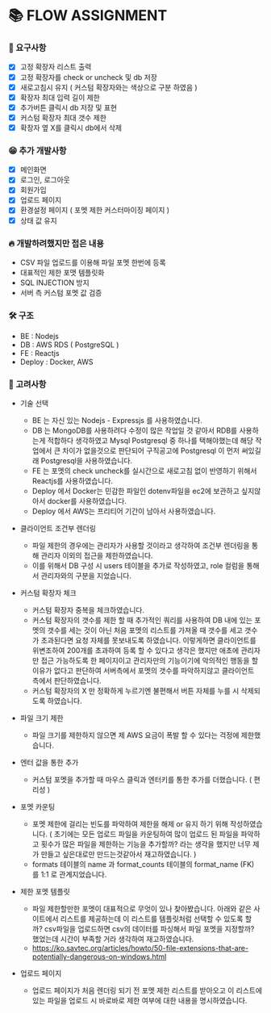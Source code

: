 # 📚 FLOW ASSIGNMENT

### 📃 요구사항
- [X] 고정 확장자 리스트 출력
- [X] 고정 확장자를 check or uncheck 및 db 저장
- [X] 새로고침시 유지 ( 커스텀 확장자와는 색상으로 구분 하였음 )
- [X] 확장자 최대 입력 길이 제한
- [X] 추가버튼 클릭시 db 저장 및 표현
- [X] 커스텀 확장자 최대 갯수 제한
- [X] 확장자 옆 X를 클릭시 db에서 삭제

### 😁 추가 개발사항
- [X] 메인화면
- [X] 로그인, 로그아웃
- [X] 회원가입
- [X] 업로드 페이지
- [X] 환경설정 페이지 ( 포멧 제한 커스터마이징 페이지 )
- [X] 상태 값 유지

### 🔥 개발하려했지만 접은 내용
- CSV 파일 업로드를 이용해 파일 포멧 한번에 등록
- 대표적인 제한 포맷 템플릿화
- SQL INJECTION 방지
- 서버 측 커스텀 포멧 값 검증

### 🛠 구조
- BE : Nodejs 
- DB : AWS RDS ( PostgreSQL )
- FE : Reactjs
- Deploy : Docker, AWS

### 🤔 고려사항

+ 기술 선택
  * BE 는 자신 있는 Nodejs - Expressjs 를 사용하였습니다.
  * DB 는 MongoDB를 사용하려다 수정이 많은 작업일 것 같아서 RDB를 사용하는게 적합하다 생각하였고 Mysql Postgresql 중 하나를 택해야했는데 해당 작업에서 큰 차이가 없을것으로 판단되어 구직공고에 Postgresql 이 먼저 써있길래 Postgresql을 사용하였습니다.
  * FE 는 포멧의 check uncheck를 실시간으로 새로고침 없이 반영하기 위해서 Reactjs를 사용하였습니다.
  * Deploy 에서 Docker는 민감한 파일인 dotenv파일을 ec2에 보관하고 싶지않아서 docker를 사용하였습니다.
  * Deploy 에서 AWS는 프리티어 기간이 남아서 사용하였습니다.

+ 클라이언트 조건부 렌더링
  * 파일 제한의 경우에는 관리자가 사용할 것이라고 생각하여 조건부 렌더링을 통해 관리자 이외의 접근을 제한하였습니다.
  * 이를 위해서 DB 구성 시 users 테이블을 추가로 작성하였고, role 컬럼을 통해서 관리자와의 구분을 지었습니다.

+ 커스텀 확장자 체크
  * 커스텀 확장자 중복을 체크하였습니다.
  * 커스텀 확장자의 갯수를 제한 할 때 추가적인 쿼리를 사용하여 DB 내에 있는 포멧의 갯수를 세는 것이 아닌 처음 포멧의 리스트를 가져올 때 갯수를 세고 갯수가 초과된다면 요청 자체를 못보내도록 하였습니다. 이렇게하면 클라이언트를 위변조하여 200개를 초과하여 등록 할 수 있다고 생각은 했지만 애초에 관리자만 접근 가능하도록 한 페이지이고 관리자만의 기능이기에 악의적인 행동을 할 이유가 없다고 판단하여 서버측에서 포멧의 갯수를 파악하지않고 클라이언트 측에서 판단하였습니다.
  * 커스텀 확장자의 X 만 정확하게 누르기엔 불편해서 버튼 자체를 누를 시 삭제되도록 하였습니다.

+ 파일 크기 제한
  * 파일 크기를 제한하지 않으면 제 AWS 요금이 폭발 할 수 있다는 걱정에 제한했습니다.

+ 엔터 값을 통한 추가
  * 커스텀 포멧을 추가할 때 마우스 클릭과 엔터키를 통한 추가를 더했습니다. ( 편리성 )

+ 포멧 카운팅
  * 포멧 제한에 걸리는 빈도를 파악하여 제한을 해제 or 유지 하기 위해 작성하였습니다.
    ( 초기에는 모든 업로드 파일을 카운팅하여 많이 업로드 된 파일을 파악하고 횟수가 많은 파일을 제한하는 기능을 추가할까? 라는 생각을 했지만 너무 제가 만들고 싶은대로만 만드는것같아서 재고하였습니다. )
  * formats 테이블의 name 과 format_counts 테이블의 format_name (FK) 를 1:1 로 관계지었습니다.

+ 제한 포멧 템플릿
  * 파일 제한할만한 포멧이 대표적으로 무엇이 있나 찾아봤습니다. 아래와 같은 사이트에서 리스트를 제공하는데 이 리스트를 템플릿처럼 선택할 수 있도록 할 까? csv파일을 업로드하면 csv의 데이터를 파싱해서 파일 포멧을 지정할까? 했었는데 시간이 부족할 거라 생각하여 재고하였습니다.
  * https://ko.savtec.org/articles/howto/50-file-extensions-that-are-potentially-dangerous-on-windows.html

+ 업로드 페이지
  * 업로드 페이지가 처음 렌더링 되기 전 포멧 제한 리스트를 받아오고 이 리스트에 있는 파일을 업로드 시 바로바로 제한 여부에 대한 내용을 명시하였습니다.
